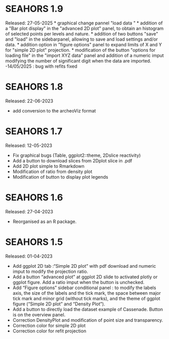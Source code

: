 # SEAHORS 1.9
Released: 27-05-2025
    * graphical change pannel "load data "
    * addition of a "Bar plot display" in the "advanced 2D plot" panel, to obtain an histogram of selected points per levels and nature.
    * addition of two buttons "save" and "load" in the sidebarpanel, allowing to save and load settings and/or data.
    * addition option in "figure options" panel to expand limits of X and Y for "simple 2D plot" projection.
    * modification of the button "options for loading file" in the "import XYZ data" panel and addition of a numeric imput modifying the number of significant digit when the data are imported. -14/05/2025 : bug with refits fixed

# SEAHORS 1.8
Released: 22-06-2023

* add conversion to the archeoViz format

# SEAHORS 1.7
Released: 12-05-2023

* Fix graphical bugs (Table, ggplot2::theme, 2Dslice reactivity)
* Add a button to download slices from 2Dplot slice in .pdf
* Add 2D plot simple to Rmarkdown
* Modification of ratio from density plot
* Modification of button to display plot legends


# SEAHORS 1.6
Released: 27-04-2023

* Reorganised as an R package.

# SEAHORS 1.5
Released: 01-04-2023

* Add ggplot 2D tab :“Simple 2D plot” with pdf download and numeric imput to modify the projection ratio.
* Add a button “advanced plot” at ggplot 2D slide to activated plotly or ggplot figure. Add a ratio imput when the button is unchecked.
* Add “Figure options” sidebar conditional panel : to modify the labels axis, the size of the labels and the tick mark, the space between major tick mark and minor grid (without tick marks), and the theme of ggplot figure (“Simple 2D plot” and “Density Plot”).
* Add a button to directly load the dataset example of Cassenade. Button is on the overview panel.
* Correction DensityPlot and modification of point size and transparency.
* Correction color for simple 2D plot
* Correction color for refit projection
